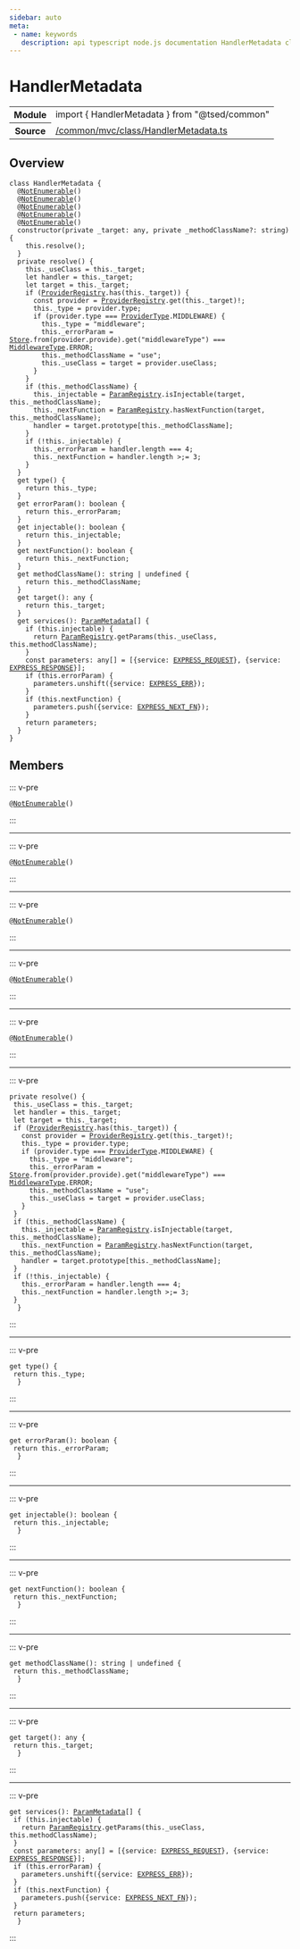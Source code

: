 ```yaml
---
sidebar: auto
meta:
 - name: keywords
   description: api typescript node.js documentation HandlerMetadata class
---
```

# HandlerMetadata <Badge text="Class" type="class"/>
<!-- Summary -->
<section class="symbol-info"><table class="is-full-width"><tbody><tr><th>Module</th><td><div class="lang-typescript"><span class="token keyword">import</span> { HandlerMetadata }&nbsp;<span class="token keyword">from</span>&nbsp;<span class="token string">"@tsed/common"</span></div></td></tr><tr><th>Source</th><td><a href="https://github.com/Romakita/ts-express-decorators/blob/v4.30.1/src//common/mvc/class/HandlerMetadata.ts#L0-L0">/common/mvc/class/HandlerMetadata.ts</a></td></tr></tbody></table></section>

<!-- Overview -->
## Overview


<pre><code class="typescript-lang "><span class="token keyword">class</span> HandlerMetadata <span class="token punctuation">{</span>
  @<span class="token function"><a href="/api/core/decorators/NotEnumerable.html"><span class="token">NotEnumerable</span></a></span><span class="token punctuation">(</span><span class="token punctuation">)</span> 
  @<span class="token function"><a href="/api/core/decorators/NotEnumerable.html"><span class="token">NotEnumerable</span></a></span><span class="token punctuation">(</span><span class="token punctuation">)</span> 
  @<span class="token function"><a href="/api/core/decorators/NotEnumerable.html"><span class="token">NotEnumerable</span></a></span><span class="token punctuation">(</span><span class="token punctuation">)</span> 
  @<span class="token function"><a href="/api/core/decorators/NotEnumerable.html"><span class="token">NotEnumerable</span></a></span><span class="token punctuation">(</span><span class="token punctuation">)</span> 
  @<span class="token function"><a href="/api/core/decorators/NotEnumerable.html"><span class="token">NotEnumerable</span></a></span><span class="token punctuation">(</span><span class="token punctuation">)</span> 
  <span class="token keyword">constructor</span><span class="token punctuation">(</span><span class="token keyword">private</span> _target<span class="token punctuation">:</span> <span class="token keyword">any</span><span class="token punctuation">,</span> <span class="token keyword">private</span> _methodClassName?<span class="token punctuation">:</span> <span class="token keyword">string</span><span class="token punctuation">)</span> <span class="token punctuation">{</span>
    this.<span class="token function">resolve</span><span class="token punctuation">(</span><span class="token punctuation">)</span><span class="token punctuation">;</span>
  <span class="token punctuation">}</span>
  <span class="token keyword">private</span> <span class="token function">resolve</span><span class="token punctuation">(</span><span class="token punctuation">)</span> <span class="token punctuation">{</span>
    this._useClass<span class="token punctuation"> = </span>this._target<span class="token punctuation">;</span>
    <span class="token keyword">let</span> handler<span class="token punctuation"> = </span>this._target<span class="token punctuation">;</span>
    <span class="token keyword">let</span> target<span class="token punctuation"> = </span>this._target<span class="token punctuation">;</span>
    if <span class="token punctuation">(</span><a href="/api/common/di/registries/ProviderRegistry.html"><span class="token">ProviderRegistry</span></a>.<span class="token function">has</span><span class="token punctuation">(</span>this._target<span class="token punctuation">)</span><span class="token punctuation">)</span> <span class="token punctuation">{</span>
      <span class="token keyword">const</span> provider<span class="token punctuation"> = </span><a href="/api/common/di/registries/ProviderRegistry.html"><span class="token">ProviderRegistry</span></a>.<span class="token function">get</span><span class="token punctuation">(</span>this._target<span class="token punctuation">)</span>!<span class="token punctuation">;</span>
      this._type<span class="token punctuation"> = </span>provider.type<span class="token punctuation">;</span>
      if <span class="token punctuation">(</span>provider.type === <a href="/api/common/di/interfaces/ProviderType.html"><span class="token">ProviderType</span></a>.MIDDLEWARE<span class="token punctuation">)</span> <span class="token punctuation">{</span>
        this._type<span class="token punctuation"> = </span><span class="token string">"middleware"</span><span class="token punctuation">;</span>
        this._errorParam<span class="token punctuation"> = </span><a href="/api/core/class/Store.html"><span class="token">Store</span></a>.<span class="token keyword">from</span><span class="token punctuation">(</span>provider.provide<span class="token punctuation">)</span>.<span class="token function">get</span><span class="token punctuation">(</span>"middlewareType"<span class="token punctuation">)</span> === <a href="/api/common/mvc/interfaces/MiddlewareType.html"><span class="token">MiddlewareType</span></a>.ERROR<span class="token punctuation">;</span>
        this._methodClassName<span class="token punctuation"> = </span><span class="token string">"use"</span><span class="token punctuation">;</span>
        this._useClass<span class="token punctuation"> = </span>target<span class="token punctuation"> = </span>provider.useClass<span class="token punctuation">;</span>
      <span class="token punctuation">}</span>
    <span class="token punctuation">}</span>
    if <span class="token punctuation">(</span>this._methodClassName<span class="token punctuation">)</span> <span class="token punctuation">{</span>
      this._injectable<span class="token punctuation"> = </span><a href="/api/common/filters/registries/ParamRegistry.html"><span class="token">ParamRegistry</span></a>.<span class="token function">isInjectable</span><span class="token punctuation">(</span>target<span class="token punctuation">,</span> this._methodClassName<span class="token punctuation">)</span><span class="token punctuation">;</span>
      this._nextFunction<span class="token punctuation"> = </span><a href="/api/common/filters/registries/ParamRegistry.html"><span class="token">ParamRegistry</span></a>.<span class="token function">hasNextFunction</span><span class="token punctuation">(</span>target<span class="token punctuation">,</span> this._methodClassName<span class="token punctuation">)</span><span class="token punctuation">;</span>
      handler<span class="token punctuation"> = </span>target.prototype<span class="token punctuation">[</span>this._methodClassName<span class="token punctuation">]</span><span class="token punctuation">;</span>
    <span class="token punctuation">}</span>
    if <span class="token punctuation">(</span>!this._injectable<span class="token punctuation">)</span> <span class="token punctuation">{</span>
      this._errorParam<span class="token punctuation"> = </span>handler.length === 4<span class="token punctuation">;</span>
      this._nextFunction<span class="token punctuation"> = </span>handler.length &gt<span class="token punctuation">;</span>= 3<span class="token punctuation">;</span>
    <span class="token punctuation">}</span>
  <span class="token punctuation">}</span>
  get <span class="token function">type</span><span class="token punctuation">(</span><span class="token punctuation">)</span> <span class="token punctuation">{</span>
    return this._type<span class="token punctuation">;</span>
  <span class="token punctuation">}</span>
  get <span class="token function">errorParam</span><span class="token punctuation">(</span><span class="token punctuation">)</span><span class="token punctuation">:</span> <span class="token keyword">boolean</span> <span class="token punctuation">{</span>
    return this._errorParam<span class="token punctuation">;</span>
  <span class="token punctuation">}</span>
  get <span class="token function">injectable</span><span class="token punctuation">(</span><span class="token punctuation">)</span><span class="token punctuation">:</span> <span class="token keyword">boolean</span> <span class="token punctuation">{</span>
    return this._injectable<span class="token punctuation">;</span>
  <span class="token punctuation">}</span>
  get <span class="token function">nextFunction</span><span class="token punctuation">(</span><span class="token punctuation">)</span><span class="token punctuation">:</span> <span class="token keyword">boolean</span> <span class="token punctuation">{</span>
    return this._nextFunction<span class="token punctuation">;</span>
  <span class="token punctuation">}</span>
  get <span class="token function">methodClassName</span><span class="token punctuation">(</span><span class="token punctuation">)</span><span class="token punctuation">:</span> <span class="token keyword">string</span> | undefined <span class="token punctuation">{</span>
    return this._methodClassName<span class="token punctuation">;</span>
  <span class="token punctuation">}</span>
  get <span class="token function">target</span><span class="token punctuation">(</span><span class="token punctuation">)</span><span class="token punctuation">:</span> <span class="token keyword">any</span> <span class="token punctuation">{</span>
    return this._target<span class="token punctuation">;</span>
  <span class="token punctuation">}</span>
  get <span class="token function">services</span><span class="token punctuation">(</span><span class="token punctuation">)</span><span class="token punctuation">:</span> <a href="/api/common/filters/class/ParamMetadata.html"><span class="token">ParamMetadata</span></a><span class="token punctuation">[</span><span class="token punctuation">]</span> <span class="token punctuation">{</span>
    if <span class="token punctuation">(</span>this.injectable<span class="token punctuation">)</span> <span class="token punctuation">{</span>
      return <a href="/api/common/filters/registries/ParamRegistry.html"><span class="token">ParamRegistry</span></a>.<span class="token function">getParams</span><span class="token punctuation">(</span>this._useClass<span class="token punctuation">,</span> this.methodClassName<span class="token punctuation">)</span><span class="token punctuation">;</span>
    <span class="token punctuation">}</span>
    <span class="token keyword">const</span> parameters<span class="token punctuation">:</span> <span class="token keyword">any</span><span class="token punctuation">[</span><span class="token punctuation">]</span><span class="token punctuation"> = </span><span class="token punctuation">[</span><span class="token punctuation">{</span>service<span class="token punctuation">:</span> <a href="/api/common/filters/constants/EXPRESS_REQUEST.html"><span class="token">EXPRESS_REQUEST</span></a><span class="token punctuation">}</span><span class="token punctuation">,</span> <span class="token punctuation">{</span>service<span class="token punctuation">:</span> <a href="/api/common/filters/constants/EXPRESS_RESPONSE.html"><span class="token">EXPRESS_RESPONSE</span></a><span class="token punctuation">}</span><span class="token punctuation">]</span><span class="token punctuation">;</span>
    if <span class="token punctuation">(</span>this.errorParam<span class="token punctuation">)</span> <span class="token punctuation">{</span>
      parameters.<span class="token function">unshift</span><span class="token punctuation">(</span><span class="token punctuation">{</span>service<span class="token punctuation">:</span> <a href="/api/common/filters/constants/EXPRESS_ERR.html"><span class="token">EXPRESS_ERR</span></a><span class="token punctuation">}</span><span class="token punctuation">)</span><span class="token punctuation">;</span>
    <span class="token punctuation">}</span>
    if <span class="token punctuation">(</span>this.nextFunction<span class="token punctuation">)</span> <span class="token punctuation">{</span>
      parameters.<span class="token function">push</span><span class="token punctuation">(</span><span class="token punctuation">{</span>service<span class="token punctuation">:</span> <a href="/api/common/filters/constants/EXPRESS_NEXT_FN.html"><span class="token">EXPRESS_NEXT_FN</span></a><span class="token punctuation">}</span><span class="token punctuation">)</span><span class="token punctuation">;</span>
    <span class="token punctuation">}</span>
    return parameters<span class="token punctuation">;</span>
  <span class="token punctuation">}</span>
<span class="token punctuation">}</span></code></pre>



<!-- Members -->




## Members


::: v-pre

<div class="method-overview">
<pre><code class="typescript-lang ">@<span class="token function"><a href="/api/core/decorators/NotEnumerable.html"><span class="token">NotEnumerable</span></a></span><span class="token punctuation">(</span><span class="token punctuation">)</span></code></pre>

</div>



:::



***



::: v-pre

<div class="method-overview">
<pre><code class="typescript-lang ">@<span class="token function"><a href="/api/core/decorators/NotEnumerable.html"><span class="token">NotEnumerable</span></a></span><span class="token punctuation">(</span><span class="token punctuation">)</span></code></pre>

</div>



:::



***



::: v-pre

<div class="method-overview">
<pre><code class="typescript-lang ">@<span class="token function"><a href="/api/core/decorators/NotEnumerable.html"><span class="token">NotEnumerable</span></a></span><span class="token punctuation">(</span><span class="token punctuation">)</span></code></pre>

</div>



:::



***



::: v-pre

<div class="method-overview">
<pre><code class="typescript-lang ">@<span class="token function"><a href="/api/core/decorators/NotEnumerable.html"><span class="token">NotEnumerable</span></a></span><span class="token punctuation">(</span><span class="token punctuation">)</span></code></pre>

</div>



:::



***



::: v-pre

<div class="method-overview">
<pre><code class="typescript-lang ">@<span class="token function"><a href="/api/core/decorators/NotEnumerable.html"><span class="token">NotEnumerable</span></a></span><span class="token punctuation">(</span><span class="token punctuation">)</span></code></pre>

</div>



:::



***



::: v-pre

<div class="method-overview">
<pre><code class="typescript-lang "><span class="token keyword">private</span> <span class="token function">resolve</span><span class="token punctuation">(</span><span class="token punctuation">)</span> <span class="token punctuation">{</span>
 this._useClass<span class="token punctuation"> = </span>this._target<span class="token punctuation">;</span>
 <span class="token keyword">let</span> handler<span class="token punctuation"> = </span>this._target<span class="token punctuation">;</span>
 <span class="token keyword">let</span> target<span class="token punctuation"> = </span>this._target<span class="token punctuation">;</span>
 if <span class="token punctuation">(</span><a href="/api/common/di/registries/ProviderRegistry.html"><span class="token">ProviderRegistry</span></a>.<span class="token function">has</span><span class="token punctuation">(</span>this._target<span class="token punctuation">)</span><span class="token punctuation">)</span> <span class="token punctuation">{</span>
   <span class="token keyword">const</span> provider<span class="token punctuation"> = </span><a href="/api/common/di/registries/ProviderRegistry.html"><span class="token">ProviderRegistry</span></a>.<span class="token function">get</span><span class="token punctuation">(</span>this._target<span class="token punctuation">)</span>!<span class="token punctuation">;</span>
   this._type<span class="token punctuation"> = </span>provider.type<span class="token punctuation">;</span>
   if <span class="token punctuation">(</span>provider.type === <a href="/api/common/di/interfaces/ProviderType.html"><span class="token">ProviderType</span></a>.MIDDLEWARE<span class="token punctuation">)</span> <span class="token punctuation">{</span>
     this._type<span class="token punctuation"> = </span><span class="token string">"middleware"</span><span class="token punctuation">;</span>
     this._errorParam<span class="token punctuation"> = </span><a href="/api/core/class/Store.html"><span class="token">Store</span></a>.<span class="token keyword">from</span><span class="token punctuation">(</span>provider.provide<span class="token punctuation">)</span>.<span class="token function">get</span><span class="token punctuation">(</span>"middlewareType"<span class="token punctuation">)</span> === <a href="/api/common/mvc/interfaces/MiddlewareType.html"><span class="token">MiddlewareType</span></a>.ERROR<span class="token punctuation">;</span>
     this._methodClassName<span class="token punctuation"> = </span><span class="token string">"use"</span><span class="token punctuation">;</span>
     this._useClass<span class="token punctuation"> = </span>target<span class="token punctuation"> = </span>provider.useClass<span class="token punctuation">;</span>
   <span class="token punctuation">}</span>
 <span class="token punctuation">}</span>
 if <span class="token punctuation">(</span>this._methodClassName<span class="token punctuation">)</span> <span class="token punctuation">{</span>
   this._injectable<span class="token punctuation"> = </span><a href="/api/common/filters/registries/ParamRegistry.html"><span class="token">ParamRegistry</span></a>.<span class="token function">isInjectable</span><span class="token punctuation">(</span>target<span class="token punctuation">,</span> this._methodClassName<span class="token punctuation">)</span><span class="token punctuation">;</span>
   this._nextFunction<span class="token punctuation"> = </span><a href="/api/common/filters/registries/ParamRegistry.html"><span class="token">ParamRegistry</span></a>.<span class="token function">hasNextFunction</span><span class="token punctuation">(</span>target<span class="token punctuation">,</span> this._methodClassName<span class="token punctuation">)</span><span class="token punctuation">;</span>
   handler<span class="token punctuation"> = </span>target.prototype<span class="token punctuation">[</span>this._methodClassName<span class="token punctuation">]</span><span class="token punctuation">;</span>
 <span class="token punctuation">}</span>
 if <span class="token punctuation">(</span>!this._injectable<span class="token punctuation">)</span> <span class="token punctuation">{</span>
   this._errorParam<span class="token punctuation"> = </span>handler.length === 4<span class="token punctuation">;</span>
   this._nextFunction<span class="token punctuation"> = </span>handler.length &gt<span class="token punctuation">;</span>= 3<span class="token punctuation">;</span>
 <span class="token punctuation">}</span>
  <span class="token punctuation">}</span></code></pre>

</div>



:::



***



::: v-pre

<div class="method-overview">
<pre><code class="typescript-lang ">get <span class="token function">type</span><span class="token punctuation">(</span><span class="token punctuation">)</span> <span class="token punctuation">{</span>
 return this._type<span class="token punctuation">;</span>
  <span class="token punctuation">}</span></code></pre>

</div>



:::



***



::: v-pre

<div class="method-overview">
<pre><code class="typescript-lang ">get <span class="token function">errorParam</span><span class="token punctuation">(</span><span class="token punctuation">)</span><span class="token punctuation">:</span> <span class="token keyword">boolean</span> <span class="token punctuation">{</span>
 return this._errorParam<span class="token punctuation">;</span>
  <span class="token punctuation">}</span></code></pre>

</div>



:::



***



::: v-pre

<div class="method-overview">
<pre><code class="typescript-lang ">get <span class="token function">injectable</span><span class="token punctuation">(</span><span class="token punctuation">)</span><span class="token punctuation">:</span> <span class="token keyword">boolean</span> <span class="token punctuation">{</span>
 return this._injectable<span class="token punctuation">;</span>
  <span class="token punctuation">}</span></code></pre>

</div>



:::



***



::: v-pre

<div class="method-overview">
<pre><code class="typescript-lang ">get <span class="token function">nextFunction</span><span class="token punctuation">(</span><span class="token punctuation">)</span><span class="token punctuation">:</span> <span class="token keyword">boolean</span> <span class="token punctuation">{</span>
 return this._nextFunction<span class="token punctuation">;</span>
  <span class="token punctuation">}</span></code></pre>

</div>



:::



***



::: v-pre

<div class="method-overview">
<pre><code class="typescript-lang ">get <span class="token function">methodClassName</span><span class="token punctuation">(</span><span class="token punctuation">)</span><span class="token punctuation">:</span> <span class="token keyword">string</span> | undefined <span class="token punctuation">{</span>
 return this._methodClassName<span class="token punctuation">;</span>
  <span class="token punctuation">}</span></code></pre>

</div>



:::



***



::: v-pre

<div class="method-overview">
<pre><code class="typescript-lang ">get <span class="token function">target</span><span class="token punctuation">(</span><span class="token punctuation">)</span><span class="token punctuation">:</span> <span class="token keyword">any</span> <span class="token punctuation">{</span>
 return this._target<span class="token punctuation">;</span>
  <span class="token punctuation">}</span></code></pre>

</div>



:::



***



::: v-pre

<div class="method-overview">
<pre><code class="typescript-lang ">get <span class="token function">services</span><span class="token punctuation">(</span><span class="token punctuation">)</span><span class="token punctuation">:</span> <a href="/api/common/filters/class/ParamMetadata.html"><span class="token">ParamMetadata</span></a><span class="token punctuation">[</span><span class="token punctuation">]</span> <span class="token punctuation">{</span>
 if <span class="token punctuation">(</span>this.injectable<span class="token punctuation">)</span> <span class="token punctuation">{</span>
   return <a href="/api/common/filters/registries/ParamRegistry.html"><span class="token">ParamRegistry</span></a>.<span class="token function">getParams</span><span class="token punctuation">(</span>this._useClass<span class="token punctuation">,</span> this.methodClassName<span class="token punctuation">)</span><span class="token punctuation">;</span>
 <span class="token punctuation">}</span>
 <span class="token keyword">const</span> parameters<span class="token punctuation">:</span> <span class="token keyword">any</span><span class="token punctuation">[</span><span class="token punctuation">]</span><span class="token punctuation"> = </span><span class="token punctuation">[</span><span class="token punctuation">{</span>service<span class="token punctuation">:</span> <a href="/api/common/filters/constants/EXPRESS_REQUEST.html"><span class="token">EXPRESS_REQUEST</span></a><span class="token punctuation">}</span><span class="token punctuation">,</span> <span class="token punctuation">{</span>service<span class="token punctuation">:</span> <a href="/api/common/filters/constants/EXPRESS_RESPONSE.html"><span class="token">EXPRESS_RESPONSE</span></a><span class="token punctuation">}</span><span class="token punctuation">]</span><span class="token punctuation">;</span>
 if <span class="token punctuation">(</span>this.errorParam<span class="token punctuation">)</span> <span class="token punctuation">{</span>
   parameters.<span class="token function">unshift</span><span class="token punctuation">(</span><span class="token punctuation">{</span>service<span class="token punctuation">:</span> <a href="/api/common/filters/constants/EXPRESS_ERR.html"><span class="token">EXPRESS_ERR</span></a><span class="token punctuation">}</span><span class="token punctuation">)</span><span class="token punctuation">;</span>
 <span class="token punctuation">}</span>
 if <span class="token punctuation">(</span>this.nextFunction<span class="token punctuation">)</span> <span class="token punctuation">{</span>
   parameters.<span class="token function">push</span><span class="token punctuation">(</span><span class="token punctuation">{</span>service<span class="token punctuation">:</span> <a href="/api/common/filters/constants/EXPRESS_NEXT_FN.html"><span class="token">EXPRESS_NEXT_FN</span></a><span class="token punctuation">}</span><span class="token punctuation">)</span><span class="token punctuation">;</span>
 <span class="token punctuation">}</span>
 return parameters<span class="token punctuation">;</span>
  <span class="token punctuation">}</span></code></pre>

</div>



:::